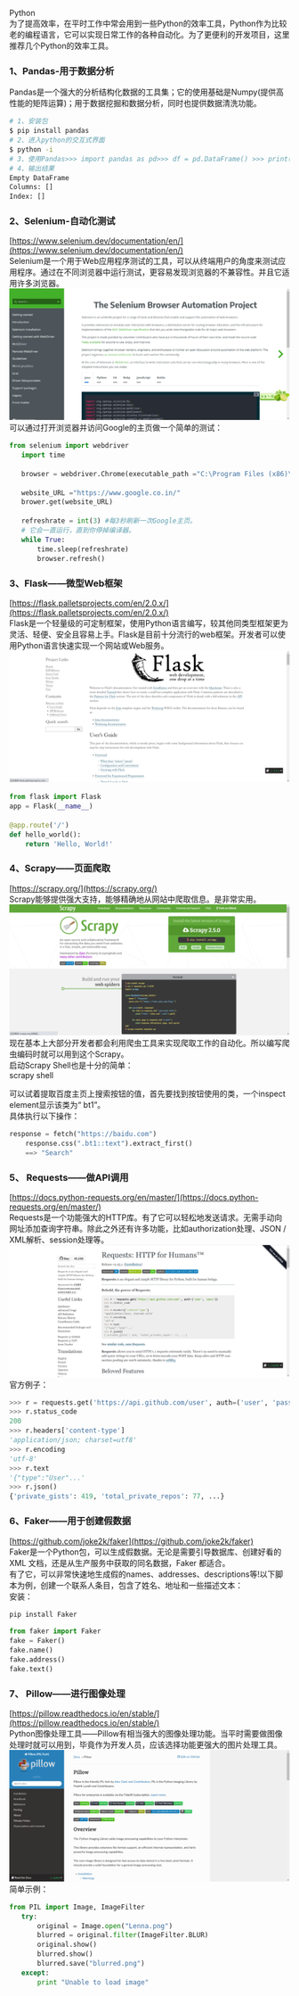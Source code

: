 Python<br />为了提高效率，在平时工作中常会用到一些Python的效率工具，Python作为比较老的编程语言，它可以实现日常工作的各种自动化。为了更便利的开发项目，这里推荐几个Python的效率工具。
<a name="l06ji"></a>
### 1、Pandas-用于数据分析
Pandas是一个强大的分析结构化数据的工具集；它的使用基础是Numpy(提供高性能的矩阵运算)；用于数据挖掘和数据分析，同时也提供数据清洗功能。
```bash
# 1、安装包 
$ pip install pandas 
# 2、进入python的交互式界面 
$ python -i 
# 3、使用Pandas>>> import pandas as pd>>> df = pd.DataFrame() >>> print(df) 
# 4、输出结果 
Empty DataFrame 
Columns: [] 
Index: [] 
```
<a name="rOHjH"></a>
### 2、Selenium-自动化测试
[https://www.selenium.dev/documentation/en/](https://www.selenium.dev/documentation/en/)<br />Selenium是一个用于Web应用程序测试的工具，可以从终端用户的角度来测试应用程序。通过在不同浏览器中运行测试，更容易发现浏览器的不兼容性。并且它适用许多浏览器。<br />![image.png](./img/1621066700686-94a48417-f864-4d8f-916f-8013735bb146.png)<br />可以通过打开浏览器并访问Google的主页做一个简单的测试：
```python
from selenium import webdriver 
   import time 

   browser = webdriver.Chrome(executable_path ="C:\Program Files (x86)\Google\Chrome\chromedriver.exe") 

   website_URL ="https://www.google.co.in/" 
   brower.get(website_URL) 

   refreshrate = int(3) #每3秒刷新一次Google主页。   
   # 它会一直运行，直到你停掉编译器。 
   while True: 
       time.sleep(refreshrate) 
       browser.refresh() 

```
<a name="Kirpb"></a>
### 3、Flask——微型Web框架
[https://flask.palletsprojects.com/en/2.0.x/](https://flask.palletsprojects.com/en/2.0.x/)<br />Flask是一个轻量级的可定制框架，使用Python语言编写，较其他同类型框架更为灵活、轻便、安全且容易上手。Flask是目前十分流行的web框架。开发者可以使用Python语言快速实现一个网站或Web服务。<br />![image.png](./img/1621066636767-3b3c9501-bce6-4b44-8b58-41bbcf23d289.png)
```python
from flask import Flask 
app = Flask(__name__) 

@app.route('/') 
def hello_world(): 
    return 'Hello, World!' 
```
<a name="ReUoL"></a>
### 4、Scrapy——页面爬取
[https://scrapy.org/](https://scrapy.org/)<br />Scrapy能够提供强大支持，能够精确地从网站中爬取信息。是非常实用。<br />![image.png](./img/1621066583892-1cb02eeb-987b-43d8-af1d-4eaafc106b88.png)<br />现在基本上大部分开发者都会利用爬虫工具来实现爬取工作的自动化。所以编写爬虫编码时就可以用到这个Scrapy。<br />启动Scrapy Shell也是十分的简单：<br />scrapy shell 


可以试着提取百度主页上搜索按钮的值，首先要找到按钮使用的类，一个inspect element显示该类为“ bt1”。<br />具体执行以下操作：
```python
response = fetch("https://baidu.com") 
    response.css(".bt1::text").extract_first() 
    ==> "Search" 
```
<a name="gH15Y"></a>
### 5、 Requests——做API调用
[https://docs.python-requests.org/en/master/](https://docs.python-requests.org/en/master/)<br />Requests是一个功能强大的HTTP库。有了它可以轻松地发送请求。无需手动向网址添加查询字符串。除此之外还有许多功能，比如authorization处理、JSON / XML解析、session处理等。<br />![image.png](./img/1621066540674-1eb4dde7-a8b0-444b-a5e8-7f38ace31c22.png)<br />官方例子：
```python
>>> r = requests.get('https://api.github.com/user', auth=('user', 'pass')) 
>>> r.status_code 
200 
>>> r.headers['content-type'] 
'application/json; charset=utf8' 
>>> r.encoding 
'utf-8' 
>>> r.text 
'{"type":"User"...' 
>>> r.json() 
{'private_gists': 419, 'total_private_repos': 77, ...} 
```
<a name="Evcsw"></a>
### 6、Faker——用于创建假数据
[https://github.com/joke2k/faker](https://github.com/joke2k/faker)<br />Faker是一个Python包，可以生成假数据。无论是需要引导数据库、创建好看的 XML 文档，还是从生产服务中获取的同名数据，Faker 都适合。<br />有了它，可以非常快速地生成假的names、addresses、descriptions等!以下脚本为例，创建一个联系人条目，包含了姓名、地址和一些描述文本：<br />安装：
```python
pip install Faker 
```
```python
from faker import Faker 
fake = Faker() 
fake.name() 
fake.address() 
fake.text() 
```
<a name="GC6kG"></a>
### 7、 Pillow——进行图像处理
[https://pillow.readthedocs.io/en/stable/](https://pillow.readthedocs.io/en/stable/)<br />Python图像处理工具——Pillow有相当强大的图像处理功能。当平时需要做图像处理时就可以用到，毕竟作为开发人员，应该选择功能更强大的图片处理工具。<br />![image.png](./img/1621066355433-7f27b3a4-623f-4a88-b4e8-7b1a4d6a9d9d.png)<br />简单示例：
```python
from PIL import Image, ImageFilter 
   try: 
       original = Image.open("Lenna.png") 
       blurred = original.filter(ImageFilter.BLUR) 
       original.show() 
       blurred.show() 
       blurred.save("blurred.png") 
   except: 
       print "Unable to load image" 
```
